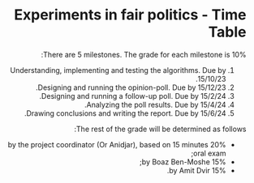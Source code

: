 <div dir='rtl' lang='he'>

# Experiments in fair politics - Time Table

There are 5 milestones. The grade for each milestone is 10%:

1. Understanding, implementing and testing the algorithms. Due by 15/10/23.
2. Designing and running the opinion-poll.                 Due by 15/12/23.
3. Designing and running a follow-up poll.                 Due by 15/2/24.
4. Analyzing the poll results.                             Due by 15/4/24.
5. Drawing conclusions and writing the report.             Due by 15/6/24.

The rest of the grade will be determined as follows:
* 20% by the project coordinator (Or Anidjar), based on 15 minutes oral exam;
* 15% by Boaz Ben-Moshe;
* 15% by Amit Dvir.


</div>